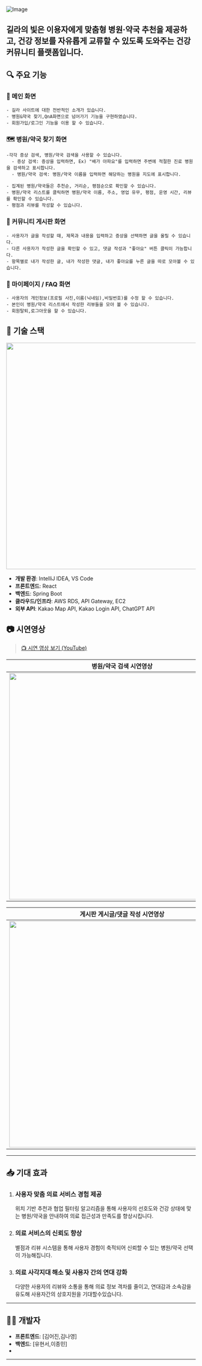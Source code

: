 ![Image](https://github.com/user-attachments/assets/e451fcfd-d637-458f-8105-74f61b0ca939)
## **길라의 빛**은 이용자에게 **맞춤형 병원·약국 추천**을 제공하고, **건강 정보를 자유롭게 교류**할 수 있도록 도와주는 **건강 커뮤니티 플랫폼**입니다.

## 🔍 주요 기능

### 🏥 메인 화면  
```
- 길라 사이트에 대한 전반적인 소개가 있습니다.
- 병원&약국 찾기,QnA화면으로 넘어가기 기능을 구현하였습니다.
- 회원가입/로그인 기능을 이용 할 수 있습니다.
```
### 🗺️ 병원/약국 찾기 화면  
```
-각각 증상 검색, 병원/약국 검색을 사용할 수 있습니다.
  - 증상 검색: 증상을 입력하면, Ex) "배가 아파요"를 입력하면 주변에 적절한 진료 병원을 검색하고 표시합니다.
  - 병원/약국 검색: 병원/약국 이름을 입력하면 해당하는 병원을 지도에 표시합니다.

- 집계된 병원/약국들은 추천순, 거리순, 평점순으로 확인할 수 있습니다.
- 병원/약국 리스트를 클릭하면 병원/약국 이름, 주소, 영업 유무, 평점, 운영 시간, 리뷰를 확인할 수 있습니다.
- 평점과 리뷰를 작성할 수 있습니다.
```
### 💬 커뮤니티 게시판 화면  
```
- 사용자가 글을 작성할 때, 제목과 내용을 입력하고 증상을 선택하면 글을 올릴 수 있습니다.
- 다른 사용자가 작성한 글을 확인할 수 있고, 댓글 작성과 "좋아요" 버튼 클릭이 가능합니다.
- 항목별로 내가 작성한 글, 내가 작성한 댓글, 내가 좋아요를 누른 글을 따로 모아볼 수 있습니다.
```
### 👤 마이페이지 / FAQ 화면 
```
- 사용자의 개인정보(프로필 사진,이름(닉네임),비밀번호)를 수정 할 수 있습니다.
- 본인이 병원/약국 리스트에서 작성한 리뷰들을 모아 볼 수 있습니다.
- 회원탈퇴,로그아웃을 할 수 있습니다.

```

## 🚀 기술 스택
<img src="https://github.com/user-attachments/assets/63ea693c-7077-4473-a818-8aaf87491ae8" width="600" />

- **개발 환경**: IntelliJ IDEA, VS Code  
- **프론트엔드**: React  
- **백엔드**: Spring Boot  
- **클라우드/인프라**: AWS RDS, API Gateway, EC2  
- **외부 API**: Kakao Map API, Kakao Login API, ChatGPT API


## 📷 시연영상
> [📺 시연 영상 보기 (YouTube)](https://www.youtube.com/watch?v=영상ID)


| 병원/약국 검색 시연영상                                 | 병원/약국 상세보기 시연영상                                  | 
| ---------------------------------------------- |---------------------------------------------- | 
|<img src="https://github.com/user-attachments/assets/45280ab9-e330-4486-8cf1-0e0dd4a44754" width="600" />             |  <img src="https://github.com/user-attachments/assets/6a57e5fd-b1ff-4674-9c43-2fde6f0e4e19" width="600" />               |

| 게시판 게시글/댓글 작성 시연영상                             | 게시판 수정/삭제 댓글 삭제 시연           | FAQ 시연영상                                | 
| ---------------------------------------------- |---------------------------------------------- | ---------------------------------------------- | 
|<img src="https://github.com/user-attachments/assets/47b1582d-3b2d-4249-a869-a0303533b9986" width="600" /> |<img src="https://github.com/user-attachments/assets/132fb7f8-a79a-42d8-a8c1-93e9cacc8136" width="600" /> | <img src="https://github.com/user-attachments/assets/fc451c72-f9c9-4876-abb8-948cbf2c9d88" width="600" />               |
---

## 📥 기대 효과
1. ### 사용자 맞춤 의료 서비스 경험 제공
    위치 기반 추천과 협업 필터링 알고리즘을 통해 사용자의 선호도와 건강 상태에 맞는 병원/약국을 안내하여 의료 접근성과 만족도를 향상시킵니다.

2. ### 의료 서비스의 신뢰도 향상
    별점과 리뷰 시스템을 통해 사용자 경험이 축적되어 신뢰할 수 있는 병원/약국 선택이 가능해집니다.


3. ### 의료 사각지대 해소 및 사용자 간의 연대 강화
    다양한 사용자의 리뷰와 소통을 통해 의료 정보 격차를 줄이고, 연대감과 소속감을 유도해 사용자간의 상호지원을 기대할수있습니다.


---

## 🧑‍💻 개발자

- **프론트엔드**: [김어진,김나영]
- **백엔드**: [유현서,이종민]
- 

---


